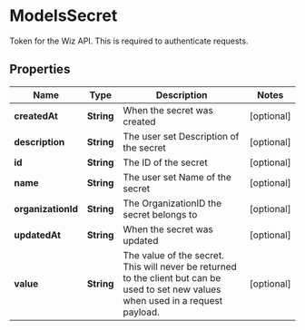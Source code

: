

# ModelsSecret

Token for the Wiz API. This is required to authenticate requests.

## Properties

| Name | Type | Description | Notes |
|------------ | ------------- | ------------- | -------------|
|**createdAt** | **String** | When the secret was created |  [optional] |
|**description** | **String** | The user set Description of the secret |  [optional] |
|**id** | **String** | The ID of the secret |  [optional] |
|**name** | **String** | The user set Name of the secret |  [optional] |
|**organizationId** | **String** | The OrganizationID the secret belongs to |  [optional] |
|**updatedAt** | **String** | When the secret was updated |  [optional] |
|**value** | **String** | The value of the secret. This will never be returned to the client but can be used to set new values when used in a request payload. |  [optional] |



